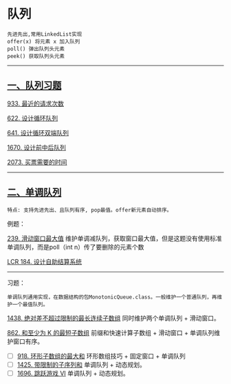 # 队列

    先进先出,常用LinkedList实现
    offer(x) 将元素 x 加入队列
    poll() 弹出队列头元素
    peek() 获取队列头元素

---

## [一、队列习题](https://labuladong.online/algo/problem-set/queue/)

[933. 最近的请求次数](https://leetcode.cn/problems/number-of-recent-calls/description/)

[622. 设计循环队列](https://leetcode.cn/problems/design-circular-queue/description/)

[641. 设计循环双端队列](https://leetcode.cn/problems/design-circular-deque/description/)

[1670. 设计前中后队列](https://leetcode.cn/problems/design-front-middle-back-queue/description/)

[2073. 买票需要的时间](https://leetcode.cn/problems/time-needed-to-buy-tickets/description/)

---

## [二、单调队列](https://labuladong.online/algo/data-structure/monotonic-queue/)
    特点: 支持先进先出、且队列有序, pop最值。offer新元素自动排序。
    
例题：

[239. 滑动窗口最大值](https://leetcode.cn/problems/sliding-window-maximum/description/) 维护单调减队列，获取窗口最大值，但是这题没有使用标准单调队列，而是poll（int n）传了要删除的元素个数

[LCR 184. 设计自助结算系统](https://leetcode.cn/problems/dui-lie-de-zui-da-zhi-lcof/description/)

--- 
习题：
    
    单调队列通用实现，在数据结构的包MonotonicQueue.class。一般维护一个普通队列，再维护一个最值队列。

[1438. 绝对差不超过限制的最长连续子数组](https://leetcode.cn/problems/longest-continuous-subarray-with-absolute-diff-less-than-or-equal-to-limit/description/) 同时维护两个单调队列 + 滑动窗口。

[862. 和至少为 K 的最短子数组](https://leetcode.cn/problems/shortest-subarray-with-sum-at-least-k/description/) 前缀和快速计算子数组 + 滑动窗口 + 单调队列维护窗口有序。

- [ ] [918. 环形子数组的最大和](https://leetcode.cn/problems/maximum-sum-circular-subarray/description/) 环形数组技巧 + 固定窗口 + 单调队列
- [ ] [1425. 带限制的子序列和](https://leetcode.cn/problems/constrained-subsequence-sum/description/) 单调队列 + 动态规划。
- [ ] [1696. 跳跃游戏 VI](https://leetcode.cn/problems/jump-game-vi/description/) 单调队列 + 动态规划。
